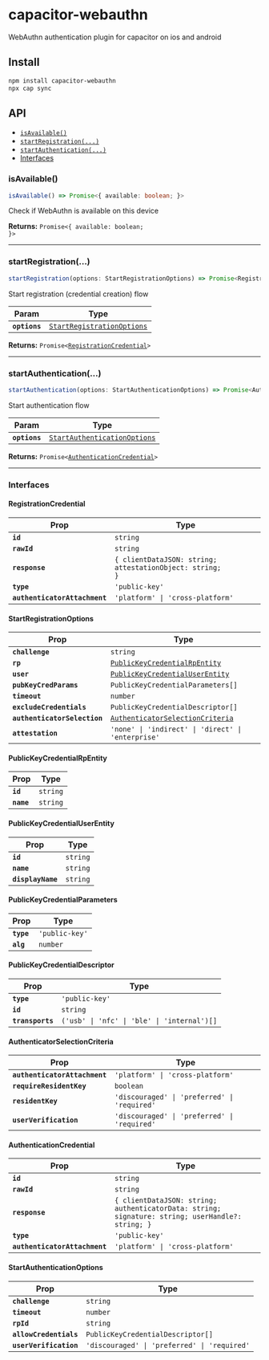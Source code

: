 # capacitor-webauthn

WebAuthn authentication plugin for capacitor on ios and android

## Install

```bash
npm install capacitor-webauthn
npx cap sync
```

## API

<docgen-index>

* [`isAvailable()`](#isavailable)
* [`startRegistration(...)`](#startregistration)
* [`startAuthentication(...)`](#startauthentication)
* [Interfaces](#interfaces)

</docgen-index>

<docgen-api>
<!--Update the source file JSDoc comments and rerun docgen to update the docs below-->

### isAvailable()

```typescript
isAvailable() => Promise<{ available: boolean; }>
```

Check if WebAuthn is available on this device

**Returns:** <code>Promise&lt;{ available: boolean; }&gt;</code>

--------------------


### startRegistration(...)

```typescript
startRegistration(options: StartRegistrationOptions) => Promise<RegistrationCredential>
```

Start registration (credential creation) flow

| Param         | Type                                                                          |
| ------------- | ----------------------------------------------------------------------------- |
| **`options`** | <code><a href="#startregistrationoptions">StartRegistrationOptions</a></code> |

**Returns:** <code>Promise&lt;<a href="#registrationcredential">RegistrationCredential</a>&gt;</code>

--------------------


### startAuthentication(...)

```typescript
startAuthentication(options: StartAuthenticationOptions) => Promise<AuthenticationCredential>
```

Start authentication flow

| Param         | Type                                                                              |
| ------------- | --------------------------------------------------------------------------------- |
| **`options`** | <code><a href="#startauthenticationoptions">StartAuthenticationOptions</a></code> |

**Returns:** <code>Promise&lt;<a href="#authenticationcredential">AuthenticationCredential</a>&gt;</code>

--------------------


### Interfaces


#### RegistrationCredential

| Prop                          | Type                                                                |
| ----------------------------- | ------------------------------------------------------------------- |
| **`id`**                      | <code>string</code>                                                 |
| **`rawId`**                   | <code>string</code>                                                 |
| **`response`**                | <code>{ clientDataJSON: string; attestationObject: string; }</code> |
| **`type`**                    | <code>'public-key'</code>                                           |
| **`authenticatorAttachment`** | <code>'platform' \| 'cross-platform'</code>                         |


#### StartRegistrationOptions

| Prop                         | Type                                                                                      |
| ---------------------------- | ----------------------------------------------------------------------------------------- |
| **`challenge`**              | <code>string</code>                                                                       |
| **`rp`**                     | <code><a href="#publickeycredentialrpentity">PublicKeyCredentialRpEntity</a></code>       |
| **`user`**                   | <code><a href="#publickeycredentialuserentity">PublicKeyCredentialUserEntity</a></code>   |
| **`pubKeyCredParams`**       | <code>PublicKeyCredentialParameters[]</code>                                              |
| **`timeout`**                | <code>number</code>                                                                       |
| **`excludeCredentials`**     | <code>PublicKeyCredentialDescriptor[]</code>                                              |
| **`authenticatorSelection`** | <code><a href="#authenticatorselectioncriteria">AuthenticatorSelectionCriteria</a></code> |
| **`attestation`**            | <code>'none' \| 'indirect' \| 'direct' \| 'enterprise'</code>                             |


#### PublicKeyCredentialRpEntity

| Prop       | Type                |
| ---------- | ------------------- |
| **`id`**   | <code>string</code> |
| **`name`** | <code>string</code> |


#### PublicKeyCredentialUserEntity

| Prop              | Type                |
| ----------------- | ------------------- |
| **`id`**          | <code>string</code> |
| **`name`**        | <code>string</code> |
| **`displayName`** | <code>string</code> |


#### PublicKeyCredentialParameters

| Prop       | Type                      |
| ---------- | ------------------------- |
| **`type`** | <code>'public-key'</code> |
| **`alg`**  | <code>number</code>       |


#### PublicKeyCredentialDescriptor

| Prop             | Type                                                   |
| ---------------- | ------------------------------------------------------ |
| **`type`**       | <code>'public-key'</code>                              |
| **`id`**         | <code>string</code>                                    |
| **`transports`** | <code>('usb' \| 'nfc' \| 'ble' \| 'internal')[]</code> |


#### AuthenticatorSelectionCriteria

| Prop                          | Type                                                    |
| ----------------------------- | ------------------------------------------------------- |
| **`authenticatorAttachment`** | <code>'platform' \| 'cross-platform'</code>             |
| **`requireResidentKey`**      | <code>boolean</code>                                    |
| **`residentKey`**             | <code>'discouraged' \| 'preferred' \| 'required'</code> |
| **`userVerification`**        | <code>'discouraged' \| 'preferred' \| 'required'</code> |


#### AuthenticationCredential

| Prop                          | Type                                                                                                        |
| ----------------------------- | ----------------------------------------------------------------------------------------------------------- |
| **`id`**                      | <code>string</code>                                                                                         |
| **`rawId`**                   | <code>string</code>                                                                                         |
| **`response`**                | <code>{ clientDataJSON: string; authenticatorData: string; signature: string; userHandle?: string; }</code> |
| **`type`**                    | <code>'public-key'</code>                                                                                   |
| **`authenticatorAttachment`** | <code>'platform' \| 'cross-platform'</code>                                                                 |


#### StartAuthenticationOptions

| Prop                   | Type                                                    |
| ---------------------- | ------------------------------------------------------- |
| **`challenge`**        | <code>string</code>                                     |
| **`timeout`**          | <code>number</code>                                     |
| **`rpId`**             | <code>string</code>                                     |
| **`allowCredentials`** | <code>PublicKeyCredentialDescriptor[]</code>            |
| **`userVerification`** | <code>'discouraged' \| 'preferred' \| 'required'</code> |

</docgen-api>
